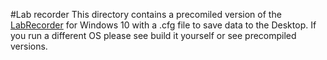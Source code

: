 #Lab recorder
This directory contains a precomiled version of the [LabRecorder](https://github.com/labstreaminglayer/App-LabRecorder) for Windows 10 with a .cfg file to save data to the Desktop. If you run a different OS please see build it yourself or see precompiled versions.